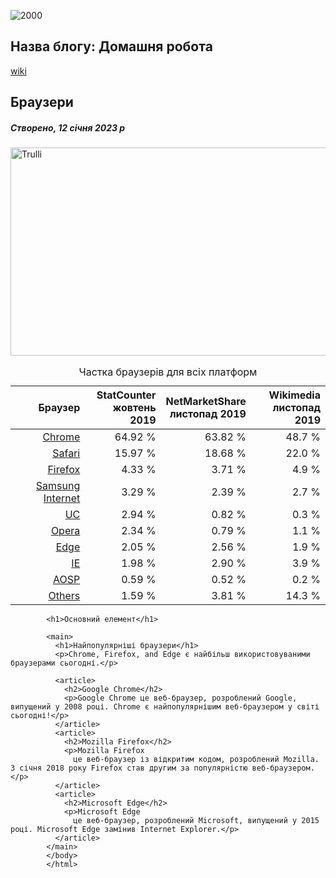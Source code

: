 ![2000](https://user-images.githubusercontent.com/115114422/212172947-4aa4cbc9-ab0c-4afd-939e-ee697bc5582f.png)
<!DOCTYPE html>
<html lang="en">
<html lang="uk">    
<head>
    <meta charset="UTF-8">
    <meta http-equiv="X-UA-Compatible" content="IE=edge">
    <meta name="viewport" content="width=device-width, initial-scale=1.0">
    <title>Document</title>
</head>
</body>
</html>
<div class="header">
    <h2>Назва блогу: Домашня робота</h2>
  </div>
  <div class="header">
    <a href="https://uk.wikipedia.org/wiki/%D0%91%D1%80%D0%B0%D1%83%D0%B7%D0%B5%D1%80" class="logo">wiki</a>
    </div>
  </div>
  <div class="row">
    <div class="leftcolumn">
      <div class="card">
        <h2>Браузери</h2>
        <h5>Створено, 12 січня 2023 р</h5>
        <img src="2000.png" alt="Trulli" width="600" height="333">
        <table class="wikitable sortable jquery-tablesorter" style="text-align:right">
          <caption>Частка браузерів для всіх платформ
          </caption>
          <thead><tr>
          <th class="headerSort" tabindex="0" role="columnheader button" title="Сортувати за зростанням">Браузер</th>
          <th class="headerSort" tabindex="0" role="columnheader button" title="Сортувати за зростанням">StatCounter<sup id="cite_ref-5" class="reference"><a href="#cite_note-5"></a></sup><br>жовтень 2019</th>
          <th class="headerSort" tabindex="0" role="columnheader button" title="Сортувати за зростанням">NetMarketShare<sup id="cite_ref-6" class="reference"><a href="#cite_note-6"></a></sup><br>листопад 2019</th>
          <th class="headerSort" tabindex="0" role="columnheader button" title="Сортувати за зростанням">Wikimedia<sup id="cite_ref-7" class="reference"><a href="#cite_note-7"></a></sup><br>листопад 2019
          </th></tr></thead><tbody>
          <tr>
          <td><a href="https://uk.wikipedia.org/wiki/Google_Chrome" title="Google Chrome">Chrome</a></td>
          <td>64.92&nbsp;%</td>
          <td>63.82&nbsp;%</td>
          <td>48.7&nbsp;%
          </td></tr>
          <tr>
          <td><a href="https://uk.wikipedia.org/wiki/Safari" class="mw-redirect" title="Safari (web browser)">Safari</a></td>
          <td>15.97&nbsp;%</td>
          <td>18.68&nbsp;%</td>
          <td>22.0&nbsp;%
          </td></tr>
          <tr>
          <td><a href="https://uk.wikipedia.org/wiki/Mozilla_Firefox" class="mw-redirect" title="Firefox">Firefox</a></td>
          <td>4.33&nbsp;%</td>
          <td>3.71&nbsp;%</td>
          <td>4.9&nbsp;%
          </td></tr>
          <tr>
          <td><a href="https://uk.wikipedia.org/w/index.php?title=Samsung_Internet_for_Android&action=edit&redlink=1" class="new" title="Samsung Internet for Android (ще не написана)">Samsung Internet</a></td>
          <td>3.29&nbsp;%</td>
          <td>2.39&nbsp;%</td>
          <td>2.7&nbsp;%
          </td></tr>
          <tr>
          <td><a href="https://uk.wikipedia.org/wiki/UC_Browser" title="UC Browser">UC</a></td>
          <td>2.94&nbsp;%</td>
          <td>0.82&nbsp;%</td>
          <td>0.3&nbsp;%
          </td></tr>
          <tr>
          <td><a href="https://uk.wikipedia.org/wiki/Opera_(web_browser))" class="mw-redirect" title="Opera (web browser)">Opera</a></td>
          <td>2.34&nbsp;%</td>
          <td>0.79&nbsp;%</td>
          <td>1.1&nbsp;%
          </td></tr>
          <tr>
          <td><a href="https://uk.wikipedia.org/wiki/Microsoft_Edge" title="Microsoft Edge">Edge</a></td>
          <td>2.05&nbsp;%</td>
          <td>2.56&nbsp;%</td>
          <td>1.9&nbsp;%
          </td></tr>
          <tr>
          <td><a href="https://uk.wikipedia.org/wiki/Internet_Explorer" title="Internet Explorer">IE</a></td>
          <td>1.98&nbsp;%</td>
          <td>2.90&nbsp;%</td>
          <td>3.9&nbsp;%
          </td></tr>
          <tr>
          <td><a href="https://uk.wikipedia.org/w/index.php?title=Android_browser&action=edit&redlink=1" class="new" title="Android browser (ще не написана)">AOSP</a></td>
          <td>0.59&nbsp;%</td>
          <td>0.52&nbsp;%</td>
          <td>0.2&nbsp;%
          </td></tr>
          <tr>
          <td><a href="https://uk.wikipedia.org/w/index.php?title=List_of_web_browsers&action=edit&redlink=1" class="new" title="List of web browsers (ще не написана)">Others</a></td>
          <td>1.59&nbsp;%</td>
          <td>3.81&nbsp;%</td>
          <td>14.3&nbsp;%
          </td></tr></tbody><tfoot></tfoot></table>
          <body>

            <h1>Основний елемент</h1>
            
            <main>
              <h1>Найпопулярніші браузери</h1>
              <p>Chrome, Firefox, and Edge є найбільш використовуваними браузерами сьогодні.</p>
            
              <article>
                <h2>Google Chrome</h2>
                <p>Google Chrome це веб-браузер, розроблений Google, випущений у 2008 році. Chrome є найпопулярнішим веб-браузером у світі сьогодні!</p>
              </article>
              <article>
                <h2>Mozilla Firefox</h2>
                <p>Mozilla Firefox 
                  це веб-браузер із відкритим кодом, розроблений Mozilla. З січня 2018 року Firefox став другим за популярністю веб-браузером.</p>
              </article>
              <article>
                <h2>Microsoft Edge</h2>
                <p>Microsoft Edge 
                  це веб-браузер, розроблений Microsoft, випущений у 2015 році. Microsoft Edge замінив Internet Explorer.</p>
              </article>
            </main>
            </body>
            </html>
